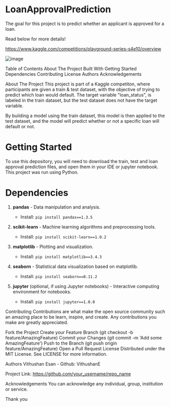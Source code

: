 # LoanApprovalPrediction
The goal for this project is to predict whether an applicant is approved for a loan.

Read below for more details!

https://www.kaggle.com/competitions/playground-series-s4e10/overview

![image](https://github.com/user-attachments/assets/466dfbe9-4b62-4603-8ed5-634359970ca1)


Table of Contents
About The Project
Built With
Getting Started
Dependencies
Contributing
License
Authors
Acknowledgements

About The Project
This project is part of a Kaggle competiton, where participants are given a train & test dataset, with the objective of trying to predict which loan would default. The target variable "loan_status", is labeled in the train dataset, but the test dataset does not have the target variable. 

By building a model using the train dataset, this model is then applied to the test dataset, and the model will predict whether or not a specific loan will default or not. 

# Getting Started
To use this depository, you will need to download the train, test and loan approval prediction files, and open them in your IDE or jupyter notebook. This project was run using Python. 

# Dependencies

1. **pandas** - Data manipulation and analysis.
   - Install: `pip install pandas==1.3.5`

2. **scikit-learn** - Machine learning algorithms and preprocessing tools.
   - Install: `pip install scikit-learn==1.0.2`

3. **matplotlib** - Plotting and visualization.
   - Install: `pip install matplotlib==3.4.3`

4. **seaborn** - Statistical data visualization based on matplotlib.
   - Install: `pip install seaborn==0.11.2`

5. **jupyter** (optional, if using Jupyter notebooks) - Interactive computing environment for notebooks.
   - Install: `pip install jupyter==1.0.0`



Contributing
Contributions are what make the open source community such an amazing place to be learn, inspire, and create. Any contributions you make are greatly appreciated.

Fork the Project
Create your Feature Branch (git checkout -b feature/AmazingFeature)
Commit your Changes (git commit -m 'Add some AmazingFeature')
Push to the Branch (git push origin feature/AmazingFeature)
Open a Pull Request
License
Distributed under the MIT License. See LICENSE for more information.

Authors
Vithushan Esan - Github: VithushanE

Project Link: https://github.com/your_username/repo_name

Acknowledgements
You can acknowledge any individual, group, institution or service.

Thank you
